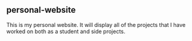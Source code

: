 ## personal-website

This is my personal website. It will display all of the projects that I have worked on both as a student and side projects.
